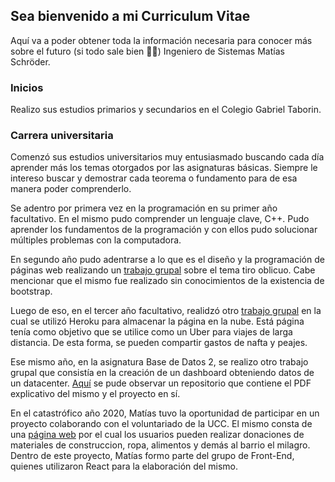 ## Sea bienvenido a mi Curriculum Vitae

Aquí va a poder obtener toda la información necesaria para conocer más sobre el futuro (si todo sale bien 🙏🏼) Ingeniero de Sistemas Matías Schröder.

### Inicios

Realizo sus estudios primarios y secundarios en el Colegio Gabriel Taborin.

### Carrera universitaria

Comenzó sus estudios universitarios muy entusiasmado buscando cada día aprender más los temas otorgados por las asignaturas básicas. Siempre le intereso buscar y demostrar cada teorema o fundamento para de esa manera poder comprenderlo.

Se adentro por primera vez en la programación en su primer año facultativo. En el mismo pudo comprender un lenguaje clave, C++. Pudo aprender los fundamentos de la programación y con ellos pudo solucionar múltiples problemas con la computadora.

En segundo año pudo adentrarse a lo que es el diseño y la programación de páginas web realizando un [trabajo grupal](https://ucc-labcompu2.github.io/proyecto2018-pato-dejaste/index.html) sobre el tema tiro oblicuo. Cabe mencionar que el mismo fue realizado sin conocimientos de la existencia de bootstrap.

Luego de eso, en el tercer año facultativo, realidzó otro [trabajo grupal](https://malucar.herokuapp.com/) en la cual se utilizó Heroku para almacenar la página en la nube. Está página tenía como objetivo que se utilice como un Uber para viajes de larga distancia. De esta forma, se pueden compartir gastos de nafta y peajes.

Ese mismo año, en la asignatura Base de Datos 2, se realizo otro trabajo grupal que consistía en la creación de un dashboard obteniendo datos de un datacenter. [Aquí](https://github.com/matischroder/UsaGunViolence) se pude observar un repositorio que contiene el PDF explicativo del mismo y el proyecto en sí.

En el catastrófico año 2020, Matías tuvo la oportunidad de participar en un proyecto colaborando con el voluntariado de la UCC. El mismo consta de una [página web](https://voluntariadoing.ucc.edu.ar/) por el cual los usuarios pueden realizar donaciones de materiales de construccion, ropa, alimentos y demás al barrio el milagro. Dentro de este proyecto, Matías formo parte del grupo de Front-End, quienes utilizaron React para la elaboración del mismo.




